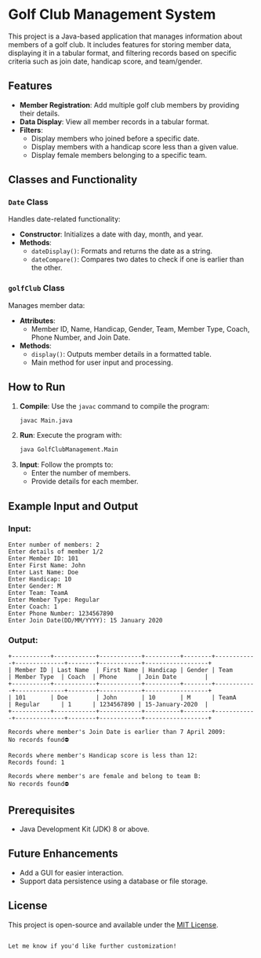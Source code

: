 
# Golf Club Management System

This project is a Java-based application that manages information about members of a golf club. It includes features for storing member data, displaying it in a tabular format, and filtering records based on specific criteria such as join date, handicap score, and team/gender.

## Features

- **Member Registration**: Add multiple golf club members by providing their details.
- **Data Display**: View all member records in a tabular format.
- **Filters**:
  - Display members who joined before a specific date.
  - Display members with a handicap score less than a given value.
  - Display female members belonging to a specific team.

## Classes and Functionality

### `Date` Class
Handles date-related functionality:
- **Constructor**: Initializes a date with day, month, and year.
- **Methods**:
  - `dateDisplay()`: Formats and returns the date as a string.
  - `dateCompare()`: Compares two dates to check if one is earlier than the other.

### `golfClub` Class
Manages member data:
- **Attributes**:
  - Member ID, Name, Handicap, Gender, Team, Member Type, Coach, Phone Number, and Join Date.
- **Methods**:
  - `display()`: Outputs member details in a formatted table.
  - Main method for user input and processing.

## How to Run

1. **Compile**: Use the `javac` command to compile the program:
   ```bash
   javac Main.java
   ```
2. **Run**: Execute the program with:
   ```bash
   java GolfClubManagement.Main
   ```
3. **Input**: Follow the prompts to:
   - Enter the number of members.
   - Provide details for each member.

## Example Input and Output

### Input:
```
Enter number of members: 2
Enter details of member 1/2
Enter Member ID: 101
Enter First Name: John
Enter Last Name: Doe
Enter Handicap: 10
Enter Gender: M
Enter Team: TeamA
Enter Member Type: Regular
Enter Coach: 1
Enter Phone Number: 1234567890
Enter Join Date(DD/MM/YYYY): 15 January 2020
```

### Output:
```
+-----------+------------+------------+----------+--------+------------+--------------+--------+------------+------------------+
| Member ID | Last Name  | First Name | Handicap | Gender | Team       | Member Type  | Coach  | Phone      | Join Date        |
+-----------+------------+------------+----------+--------+------------+--------------+--------+------------+------------------+
| 101       | Doe        | John       | 10       | M      | TeamA      | Regular      | 1      | 1234567890 | 15-January-2020  |
+-----------+------------+------------+----------+--------+------------+--------------+--------+------------+------------------+

Records where member's Join Date is earlier than 7 April 2009:
No records found⛔

Records where member's Handicap score is less than 12:
Records found: 1

Records where member's are female and belong to team B:
No records found⛔
```

## Prerequisites

- Java Development Kit (JDK) 8 or above.

## Future Enhancements

- Add a GUI for easier interaction.
- Support data persistence using a database or file storage.

## License

This project is open-source and available under the [MIT License](LICENSE).
```

Let me know if you'd like further customization!
